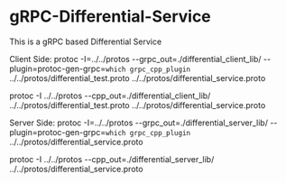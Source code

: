 # gRPC-Differential-Service
This is a gRPC based Differential Service

Client Side:
protoc -I=../../protos --grpc_out=./differential_client_lib/ --plugin=protoc-gen-grpc=`which grpc_cpp_plugin` ../../protos/differential_test.proto ../../protos/differential_service.proto

protoc -I ../../protos --cpp_out=./differential_client_lib/ ../../protos/differential_test.proto ../../protos/differential_service.proto

Server Side:
protoc -I=../../protos --grpc_out=./differential_server_lib/ --plugin=protoc-gen-grpc=`which grpc_cpp_plugin` ../../protos/differential_service.proto

protoc -I ../../protos --cpp_out=./differential_server_lib/ ../../protos/differential_service.proto

